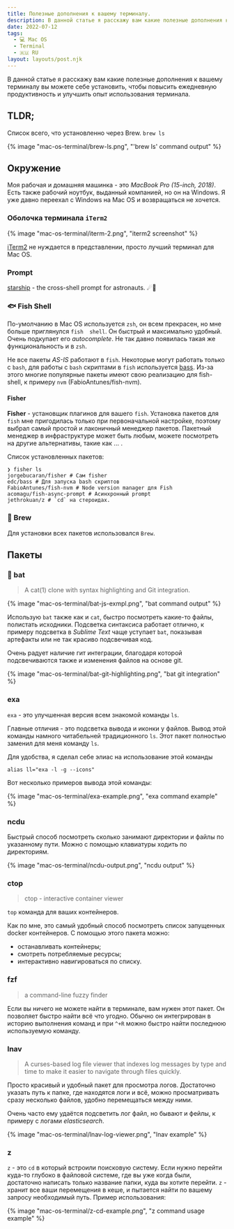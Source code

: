 ```yaml
---
title: Полезные дополнения к вашему терминалу.
description: В данной статье я расскажу вам какие полезные дополнения к вашему терминалу вы можете себе установить, чтобы повысить ежедневную продуктивность и улучшить опыт использования терминала.
date: 2022-07-12
tags:
  - 💻 Mac OS
  - Terminal
  - 🇷🇺 RU
layout: layouts/post.njk
---
```


В данной статье я расскажу вам какие полезные дополнения к вашему терминалу вы можете себе установить, чтобы повысить ежедневную продуктивность и улучшить опыт использования терминала.

## TLDR;

Список всего, что установленно через Brew. `brew ls`

{% image "mac-os-terminal/brew-ls.png", "'brew ls' command output" %}

## Окружение

Моя рабочая и домашняя машинка - это *MacBook Pro (15-inch, 2018)*. Есть также рабочий ноутбук, выданный компанией, но он на Windows. Я уже давно переехал с Windows на Mac OS и возвращаться не хочется.

### Оболочка терминала `iTerm2`

{% image "mac-os-terminal/iterm-2.png", "iterm2 screenshot" %}

[iTerm2](https://iterm2.com/) не нуждается в представлении, просто лучший терминал для Mac OS.

### Prompt

[starship](starship) - the cross-shell prompt for astronauts. ☄🌌️

### 🐟 Fish Shell

По-умолчанию в Mac OS используется `zsh`, он всем прекрасен, но мне больше приглянулся `fish  shell`. Он быстрый и максимально удобный. Очень подкупает его _autocomplete_. Не так давно появилась такая же функциональность и в `zsh`.

Не все пакеты _AS-IS_ работают в `fish`. Некоторые могут работать только с `bash`, для работы с `bash` скриптами в `fish` используется [bass](TODO:addlink). Из-за этого многие популярные пакеты имеют свою реализацию для fish-shell, к примеру `nvm` (FabioAntunes/fish-nvm).

#### Fisher

**Fisher** - установщик плагинов для вашего `fish`. Установка пакетов для `fish` мне пригодилась только при первоначальной настройке, поэтому выбрал самый простой и лаконичный менеджер пакетов. Пакетный менеджер в инфраструктуре может быть любым, можете посмотреть на другие альтернативы, такие как ... .

Список установленных пакетов:
```shell
❯ fisher ls
jorgebucaran/fisher # Сам fisher
edc/bass # Для запуска bash скриптов
FabioAntunes/fish-nvm # Node version manager для Fish
acomagu/fish-async-prompt # Асинхронный prompt
jethrokuan/z # `cd` на стероидах.
```

### 🍺 Brew

Для установки всех пакетов использовался `Brew`.

## Пакеты 

### 🦇 bat

> A cat(1) clone with syntax highlighting and Git integration.

<div class="img-center img-center__70">
  {% image "mac-os-terminal/bat-js-exmpl.png", "bat command output" %}
</div>

Использую `bat` также как и `cat`, быстро посмотреть какие-то файлы, полистать исходники. Подсветка синтаксиса работает отлично, к примеру подсветка в _Sublime Text_ чаще уступает `bat`, показывая артефакты или не так красиво подсвечивая код.

Очень радует наличие гит интеграции, благодаря которой подсвечиваются также и изменения файлов на основе git. 

<div class="img-center img-center__50">
  {% image "mac-os-terminal/bat-git-highlighting.png", "bat git integration" %}
</div>

### exa

`exa` - это  улучшенная версия всем знакомой команды `ls`.

Главные отличия - это подсветка вывода и иконки у файлов. Вывод этой команды намного читабельней традиционного `ls`. Этот пакет полностью заменил для меня команду `ls`. 

Для удобства, я сделал себе элиас на использование этой команды

```shell
alias ll="exa -l -g --icons"
```

Вот несколько примеров вывода этой команды:

<div class="img-center img-center__70">
  {% image "mac-os-terminal/exa-example.png", "exa command example" %}
</div>

### ncdu 

Быстрый способ посмотреть сколько занимают директории и файлы по указанному пути. Можно с помощью клавиатуры ходить по директориям. 

<div class="img-center img-center__70">
  {% image "mac-os-terminal/ncdu-output.png", "ncdu output" %}
</div>

### ctop

> ctop - interactive container viewer

`top` команда для ваших контейнеров.

Как по мне, это самый удобный способ посмотреть список запущенных docker контейнеров. С помощью этого пакета можно:

* останавливать контейнеры;
* смотреть потребляемые ресурсы;
* интерактивно навигироваться по списку.

### fzf

> a command-line fuzzy finder

Если вы ничего не можете найти в терминале, вам нужен этот пакет. Он позволяет быстро найти всё что угодно. Обычно он интегрирован в историю выполнения команд и при `^+R` можно быстро найти последнюю используемую команду.

### lnav

> A curses-based log file viewer that indexes log messages by type and time to make it easier to navigate through files quickly.

Просто красивый и удобный пакет для просмотра логов. Достаточно указать путь к папке, где находятся логи и всё, можно просматривать сразу несколько файлов, удобно перемещаться между ними.

Очень часто ему удаётся подсветить лог файл, но бывают и фейлы, к примеру с логами _elasticsearch_.

<div class="img-center">
  {% image "mac-os-terminal/lnav-log-viewer.png", "lnav example" %}
</div>

### z

`z` - это `cd` в который встроили поисковую систему. Если нужно перейти куда-то глубоко в файловой системе, где вы уже когда были, достаточно написать только название папки, куда вы хотите перейти. `z` - хранит все ваши перемещения в кеше, и пытается найти по вашему запросу необходимый путь. Пример использования:

<div class="img-center img-center__50">
  {% image "mac-os-terminal/z-cd-example.png", "z command usage example" %}
</div>